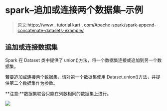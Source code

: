 # spark–追加或连接两个数据集–示例

> 原文:[https://www . tutorial kart . com/Apache-spark/spark-append-concatenate-datasets-example/](https://www.tutorialkart.com/apache-spark/spark-append-concatenate-datasets-example/)

## 追加或连接数据集

Spark 在 Dataset 类中提供了 union()方法，将一个数据集连接或追加到另一个数据集。

若要追加或连接两个数据集，请对第一个数据集使用 Dataset.union()方法，并提供第二个数据集作为参数。

**注意:**数据集联合只能在列数相同的数据集上进行。

[![](../Images/925da31b32d6bc3827932f6c8afb11bb.png)](https://www.tutorialkart.com/)